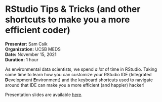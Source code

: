 # RStudio Tips & Tricks (and other shortcuts to make you a more efficient coder)
**Presenter:** Sam Csik   
**Organization:** UCSB MEDS  
**Date:** November 15, 2021  
**Duration:** 1 hour

As environmental data scientists, we spend *a lot* of time in RStudio. Taking some time to learn how you can customize your RStudio IDE (**I**ntegrated **D**evelopment **E**nvironment) and the keyboard shortcuts used to navigate around that IDE can make you a more efficient (and happier) hacker!

Presentation slides are available [here](https://ucsb-meds.github.io/R-tips-and-tricks/).
